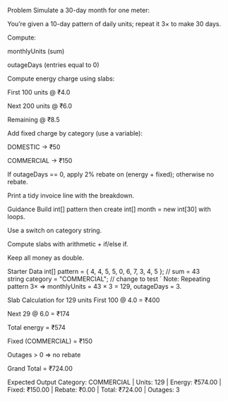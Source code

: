 Problem
Simulate a 30-day month for one meter:

You’re given a 10-day pattern of daily units; repeat it 3× to make 30 days.

Compute:

monthlyUnits (sum)

outageDays (entries equal to 0)

Compute energy charge using slabs:

First 100 units @ ₹4.0

Next 200 units @ ₹6.0

Remaining @ ₹8.5

Add fixed charge by category (use a variable):

DOMESTIC → ₹50

COMMERCIAL → ₹150

If outageDays == 0, apply 2% rebate on (energy + fixed); otherwise no rebate.

Print a tidy invoice line with the breakdown.

Guidance
Build int[] pattern then create int[] month = new int[30] with loops.

Use a switch on category string.

Compute slabs with arithmetic + if/else if.

Keep all money as double.

Starter Data
int[] pattern = { 4, 4, 5, 5, 0, 6, 7, 3, 4, 5 }; // sum = 43  
string category = "COMMERCIAL"; // change to test   `
Note: Repeating pattern 3× ⇒ monthlyUnits = 43 × 3 = 129, outageDays = 3.

Slab Calculation for 129 units
First 100 @ 4.0 = ₹400

Next 29 @ 6.0 = ₹174

Total energy = ₹574

Fixed (COMMERCIAL) = ₹150

Outages > 0 ⇒ no rebate

Grand Total = ₹724.00

Expected Output
Category: COMMERCIAL | Units: 129 | Energy: ₹574.00 | Fixed: ₹150.00 | Rebate: ₹0.00 | Total: ₹724.00 | Outages: 3  